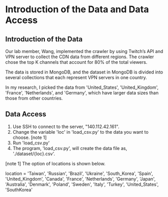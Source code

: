 # Introduction of the Data and Data Access

## Introduction of the Data

Our lab member, Wang, implemented the crawler by using Twitch’s API and VPN server to collect the CDN data from different regions. The crawler chose the top K channels that account for 80% of the total viewers.

The data is stored in MongoDB, and the dataset in MongoDB is divided into several collections that each represent VPN servers in one country. 

In my research, I picked the data from 'United_States', 'United_Kingdom', 'France', 'Netherlands', and 'Germany', which have larger data sizes than those from other countries.

## Data Access
1. Use SSH to connect to the server, "140.112.42.161".
2. Change the variable 'loc' in 'load_csv.py' to the data you want to choose. [note 1]
3. Run 'load_csv.py'
4. The program, 'load_csv.py', will create the data file as, './dataset/{loc}.csv'.

[note 1]
The option of locations is shown below.

location = 'Taiwan', 'Russian', 'Brazil', 'Ukraine', 'South_Korea', 'Spain', 'United_Kingdom', 'Canada', 'France', 'Netherlands', 'Germany', 'Japan', 'Australia', 'Denmark', 'Poland', 'Sweden', 'Italy', 'Turkey', 'United_States', 'SouthKorea'
